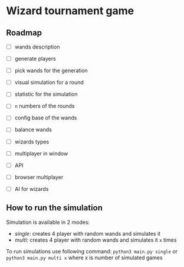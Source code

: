 # Wizard tournament game

## Roadmap

- [ ] wands description
- [ ] generate players
- [ ] pick wands for the generation
- [ ] visual simulation for a round
- [ ] statistic for the simulation
- [ ] `n` numbers of the rounds
- [ ] config base of the wands
- [ ] balance wands
- [ ] wizards types
- [ ] multiplayer in window
- [ ] API
- [ ] browser multiplayer
- [ ] AI for wizards


## How to run the simulation

Simulation is available in 2 modes:
- *single*: creates 4 player with random wands and simulates it
- *multi*: creates 4 player with random wands and simulates it `x` times

To run simulations use following command:
`python3 main.py single` or 
`python3 main.py multi x` where x is number of simulated games
